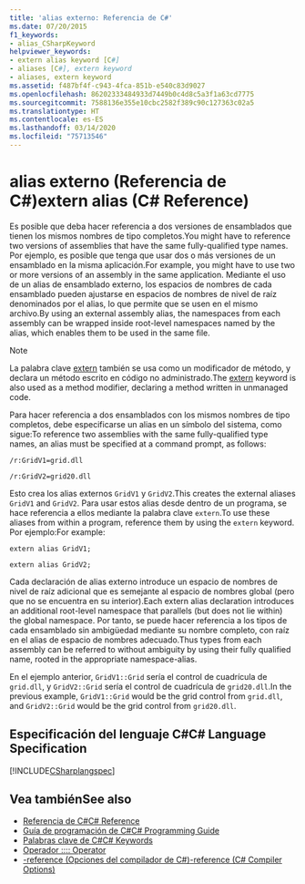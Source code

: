 ```yaml
---
title: 'alias externo: Referencia de C#'
ms.date: 07/20/2015
f1_keywords:
- alias_CSharpKeyword
helpviewer_keywords:
- extern alias keyword [C#]
- aliases [C#], extern keyword
- aliases, extern keyword
ms.assetid: f487bf4f-c943-4fca-851b-e540c83d9027
ms.openlocfilehash: 86202333484933d7449b0c4d8c5a3f1a63cd7775
ms.sourcegitcommit: 7588136e355e10cbc2582f389c90c127363c02a5
ms.translationtype: HT
ms.contentlocale: es-ES
ms.lasthandoff: 03/14/2020
ms.locfileid: "75713546"
---
```

# <a name="extern-alias-c-reference"></a><span data-ttu-id="fe518-102">alias externo (Referencia de C#)</span><span class="sxs-lookup"><span data-stu-id="fe518-102">extern alias (C# Reference)</span></span>
<span data-ttu-id="fe518-103">Es posible que deba hacer referencia a dos versiones de ensamblados que tienen los mismos nombres de tipo completos.</span><span class="sxs-lookup"><span data-stu-id="fe518-103">You might have to reference two versions of assemblies that have the same fully-qualified type names.</span></span> <span data-ttu-id="fe518-104">Por ejemplo, es posible que tenga que usar dos o más versiones de un ensamblado en la misma aplicación.</span><span class="sxs-lookup"><span data-stu-id="fe518-104">For example, you might have to use two or more versions of an assembly in the same application.</span></span> <span data-ttu-id="fe518-105">Mediante el uso de un alias de ensamblado externo, los espacios de nombres de cada ensamblado pueden ajustarse en espacios de nombres de nivel de raíz denominados por el alias, lo que permite que se usen en el mismo archivo.</span><span class="sxs-lookup"><span data-stu-id="fe518-105">By using an external assembly alias, the namespaces from each assembly can be wrapped inside root-level namespaces named by the alias, which enables them to be used in the same file.</span></span>  
  
> [!NOTE]
> <span data-ttu-id="fe518-106">La palabra clave [extern](./extern.md) también se usa como un modificador de método, y declara un método escrito en código no administrado.</span><span class="sxs-lookup"><span data-stu-id="fe518-106">The [extern](./extern.md) keyword is also used as a method modifier, declaring a method written in unmanaged code.</span></span>  
  
 <span data-ttu-id="fe518-107">Para hacer referencia a dos ensamblados con los mismos nombres de tipo completos, debe especificarse un alias en un símbolo del sistema, como sigue:</span><span class="sxs-lookup"><span data-stu-id="fe518-107">To reference two assemblies with the same fully-qualified type names, an alias must be specified at a command prompt, as follows:</span></span>  
  
 `/r:GridV1=grid.dll`  
  
 `/r:GridV2=grid20.dll`  
  
 <span data-ttu-id="fe518-108">Esto crea los alias externos `GridV1` y `GridV2`.</span><span class="sxs-lookup"><span data-stu-id="fe518-108">This creates the external aliases `GridV1` and `GridV2`.</span></span> <span data-ttu-id="fe518-109">Para usar estos alias desde dentro de un programa, se hace referencia a ellos mediante la palabra clave `extern`.</span><span class="sxs-lookup"><span data-stu-id="fe518-109">To use these aliases from within a program, reference them by using the `extern` keyword.</span></span> <span data-ttu-id="fe518-110">Por ejemplo:</span><span class="sxs-lookup"><span data-stu-id="fe518-110">For example:</span></span>  
  
 `extern alias GridV1;`  
  
 `extern alias GridV2;`  
  
 <span data-ttu-id="fe518-111">Cada declaración de alias externo introduce un espacio de nombres de nivel de raíz adicional que es semejante al espacio de nombres global (pero que no se encuentra en su interior).</span><span class="sxs-lookup"><span data-stu-id="fe518-111">Each extern alias declaration introduces an additional root-level namespace that parallels (but does not lie within) the global namespace.</span></span> <span data-ttu-id="fe518-112">Por tanto, se puede hacer referencia a los tipos de cada ensamblado sin ambigüedad mediante su nombre completo, con raíz en el alias de espacio de nombres adecuado.</span><span class="sxs-lookup"><span data-stu-id="fe518-112">Thus types from each assembly can be referred to without ambiguity by using their fully qualified name, rooted in the appropriate namespace-alias.</span></span>  
  
 <span data-ttu-id="fe518-113">En el ejemplo anterior, `GridV1::Grid` sería el control de cuadrícula de `grid.dll`, y `GridV2::Grid` sería el control de cuadrícula de `grid20.dll`.</span><span class="sxs-lookup"><span data-stu-id="fe518-113">In the previous example, `GridV1::Grid` would be the grid control from `grid.dll`, and `GridV2::Grid` would be the grid control from `grid20.dll`.</span></span>  
  
## <a name="c-language-specification"></a><span data-ttu-id="fe518-114">Especificación del lenguaje C#</span><span class="sxs-lookup"><span data-stu-id="fe518-114">C# Language Specification</span></span>  
 [!INCLUDE[CSharplangspec](~/includes/csharplangspec-md.md)]  
  
## <a name="see-also"></a><span data-ttu-id="fe518-115">Vea también</span><span class="sxs-lookup"><span data-stu-id="fe518-115">See also</span></span>

- [<span data-ttu-id="fe518-116">Referencia de C#</span><span class="sxs-lookup"><span data-stu-id="fe518-116">C# Reference</span></span>](../index.md)
- [<span data-ttu-id="fe518-117">Guía de programación de C#</span><span class="sxs-lookup"><span data-stu-id="fe518-117">C# Programming Guide</span></span>](../../programming-guide/index.md)
- [<span data-ttu-id="fe518-118">Palabras clave de C#</span><span class="sxs-lookup"><span data-stu-id="fe518-118">C# Keywords</span></span>](./index.md)
- [<span data-ttu-id="fe518-119">Operador ::</span><span class="sxs-lookup"><span data-stu-id="fe518-119">:: Operator</span></span>](../operators/namespace-alias-qualifier.md)
- [<span data-ttu-id="fe518-120">-reference (Opciones del compilador de C#)</span><span class="sxs-lookup"><span data-stu-id="fe518-120">-reference (C# Compiler Options)</span></span>](../compiler-options/reference-compiler-option.md)
